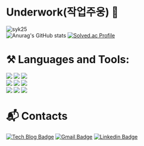 
# Underwork(작업주웅) 🚀
<a align="left"> <img src="https://komarev.com/ghpvc/?username=syk25&label=Profile%20views&color=0e75b6&style=flat" alt="syk25" /> </a>
<br/>
![Anurag's GitHub stats](https://github-readme-stats.vercel.app/api?username=syk25&show_icons=true&theme=radical)
[![Solved.ac Profile](http://mazassumnida.wtf/api/v2/generate_badge?boj=syk2245)](https://solved.ac/syk2245/)
<!-- 프로필 소개 -->

# ⚒ Languages and Tools:
<div align="left">
  <div>
    <img src="https://img.shields.io/badge/-JavaScript-05122A?style=flat&logo=javascript" />
<!--     <img src="https://img.shields.io/badge/-TypeScript-05122A?style=flat&logo=typescript" /> -->
    <img src="https://img.shields.io/badge/-HTML-05122A?style=flat&logo=HTML5" />
    <img src="https://img.shields.io/badge/-CSS-05122A?style=flat&logo=CSS3&logoColor=1572B6" />
  </div>
<!--   <div> -->
<!--     <img src="https://img.shields.io/badge/-React-05122A?style=flat&logo=React&logoColor=61DAFB" /> -->
<!--     <img src="https://img.shields.io/badge/-NextJS-05122A?style=flat&logo=nextdotjs" /> -->
<!--     <img src="https://img.shields.io/badge/-NodeJS-05122A?style=flat&logo=nodedotjs&logoColor=5FA04E" /> -->
<!--     <img src="https://img.shields.io/badge/-mongodb-05122A?style=flat&logo=mongodb&logoColor=47A248" /> -->
<!--   </div> -->
  <div>
    <img src="https://img.shields.io/badge/-Python-05122A?style=flat&logo=python" >
    <img src="https://img.shields.io/badge/-c++-05122A?style=flat&logo=cplusplus&logoColor=00599C" />
    <img src="https://img.shields.io/badge/-c-05122A?style=flat&logo=C&logoColor=A8B9CC" />
  </div>
  <div>
    <img src="https://img.shields.io/badge/-Git-05122A?style=flat&logo=git&logoColor=F05032" />
    <img src="https://img.shields.io/badge/-GitHub-05122A?style=flat&logo=github" />
    <img src="https://img.shields.io/badge/-Visual%20Studio%20Code-05122A?style=flat&logo=visual-studio-code&logoColor=007ACC" />
  </div>
</div>
<!-- ![Top Langs](https://github-readme-stats.vercel.app/api/top-langs/?username=syk25&layout=compact&theme=dracula) -->

# :mailbox_with_mail: Contacts
[![Tech Blog Badge](http://img.shields.io/badge/-Tech%20blog-black?style=flat-square&logo=github&link=https://gyht.tistory.com/)](https://gyht.tistory.com/)
[![Gmail Badge](https://img.shields.io/badge/Gmail-d14836?style=flat-square&logo=Gmail&logoColor=white&link=mailto:kimsh1691@gmail.com)](mailto:syk2245@gmail.com)
[![Linkedin Badge](https://img.shields.io/badge/-LinkedIn-blue?style=flat-square&logo=Linkedin&logoColor=white&link=https://www.linkedin.com/in/syk25/)](https://www.linkedin.com/in/syk25/) 
<br/>

